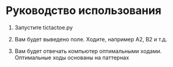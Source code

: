 # Руководство использования

1. Запустите tictactoe.py 

2. Вам будет выведено поле. Ходите, например A2, B2 и т.д.

3. Вам будет отвечать компьютер оптимальными ходами. Оптимальные ходы основаны на паттернах
